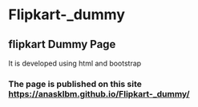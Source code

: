 # Flipkart-_dummy
<h2>flipkart Dummy Page</h2>
<p>It is developed using html and bootstrap</p>
<h3>The page is published on this site <a href="https://anasklbm.github.io/Flipkart-_dummy/"> https://anasklbm.github.io/Flipkart-_dummy/</a></h3>
